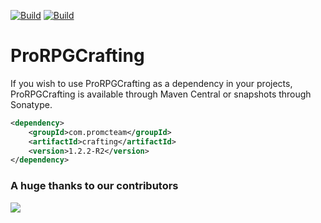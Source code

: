 [![Build](https://github.com/promcteam/crafting/actions/workflows/release.yml/badge.svg?branch=main)](https://s01.oss.sonatype.org/content/repositories/releases/com/promcteam/crafting/1.2.2-R2)
[![Build](https://github.com/promcteam/crafting/actions/workflows/devbuild.yml/badge.svg?branch=dev)](https://s01.oss.sonatype.org/content/repositories/snapshots/com/promcteam/crafting/1.2.2-R2)

# ProRPGCrafting

If you wish to use ProRPGCrafting as a dependency in your projects, ProRPGCrafting is available through Maven Central
or snapshots through Sonatype.

```xml
<dependency>
    <groupId>com.promcteam</groupId>
    <artifactId>crafting</artifactId>
    <version>1.2.2-R2</version>
</dependency>
```

### A huge thanks to our contributors
<a href="https://github.com/promcteam/prorpgcrafting/graphs/contributors">
<img src="https://contrib.rocks/image?repo=promcteam/prorpgcrafting" />
</a>
